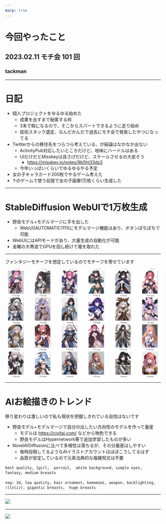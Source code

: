 ```yaml
---
marp: true
---
```


# 今回やったこと

## 2023.02.11 モチ会 101 回

### tackman

---

# 日記

- 個人プロジェクトをゆるゆる始めた
  - 成果を出すまで秘匿する枠
  - 3末で暇になるので、そこからスパートできるように走り始め
  - 技術スタック選定、なんだかんだで過去にモチ会で発表したやつになってる
- Twitterからの移住先をつらつら考えている、が結論はなかなか出ない
  - ActivityPub対応したいところだけど、地味にハードルはある
  - UIだけだとMisskeyは良さげだけど、スケールさせるの大変そう
    - https://misskey.io/notes/9b0ht33ds3 
  - 今年いっぱいくらいでゆるゆるやる予定
- 女の子キャラカード200枚でやるゲーム考えた
- ↑のゲームで使う前提で女の子画像1万枚くらい生成した

---

# StableDiffusion WebUIで1万枚生成

- 野良モデル+モデルマージに手を出した
  - WebUI(AUTOMATIC1111)にモデルマージ機能はあり、ボタンぽちぽちで可能
- WebUIにはAPIモードがあり、大量生成の自動化が可能
- 金曜の大寒波でGPUを回し続けて暖を取れた

---

ファンタジーモチーフを想定しているのでモチーフを寄せています

![height:500px](gen.png)

---

# AIお絵描きのトレンド

移り変わりは激しいので私も現状を把握しきれている自信はないです

- 野良モデル+モデルマージで自分の出したい方向性のモデルを作って量産
  - モデルは https://civitai.com/ などから物色できる
  - 野良モデルはHypernetwork等で追加学習したものが多い
- NovelAIDiffusionに比べて多様性は落ちるが、その分量産はしやすい
  - 毎時投稿してるようなAIイラストアカウントはほぼこうしてるはず
  - 品質が安定しているので元素法典的な複雑呪文は不要

```
best quality, 1girl,  porrait,  white background, simple eyes, fantasy, medium breasts

neg: 3d, low quality, hair ornament, kemomimi, weapon, backlighting,   ((loli)), gigantic breasts,  huge breasts
```

---

![](sample.png)

---

![](sample2.png)